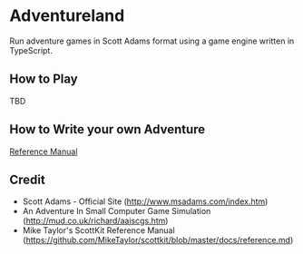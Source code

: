 # Adventureland

Run adventure games in Scott Adams format using a game engine written in TypeScript.

## How to Play

TBD

## How to Write your own Adventure

[Reference Manual](docs/reference.md)

## Credit

- Scott Adams - Official Site (http://www.msadams.com/index.htm)
- An Adventure In Small Computer Game Simulation (http://mud.co.uk/richard/aaiscgs.htm)
- Mike Taylor's ScottKit Reference Manual (https://github.com/MikeTaylor/scottkit/blob/master/docs/reference.md)
